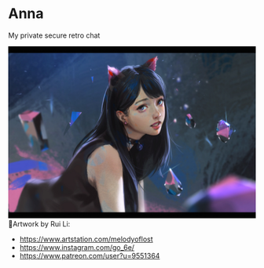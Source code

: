 # Anna
My private secure retro chat

<img src="./assets/logo.jpg">
🌱Artwork by Rui Li:

- https://www.artstation.com/melodyoflost
- https://www.instagram.com/go_6e/
- https://www.patreon.com/user?u=9551364
